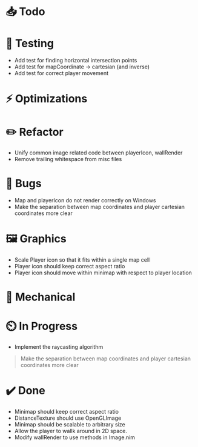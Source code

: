 # 📥 Todo

# 🔬 Testing
* Add test for finding horizontal intersection points
* Add test for mapCoordinate -> cartesian  (and inverse)
* Add test for correct player movement

# ⚡  Optimizations

# ✏️  Refactor
* Unify common image related code between playerIcon, wallRender
* Remove trailing whitespace from misc files

# 🐞 Bugs
* Map and playerIcon do not render correctly on Windows
* Make the separation between map coordinates and player cartesian coordinates more clear

# 🖼️  Graphics
* Scale Player icon so that it fits within a single map cell
* Player icon should keep correct aspect ratio
* Player icon should move within minimap with respect to player location

# 🔧 Mechanical

# ⏲️  In Progress
* Implement the raycasting algorithm
> Make the separation between map coordinates and player cartesian coordinates more clear

# ✔️  Done
* Minimap should keep correct aspect ratio
* DistanceTexture should use OpenGLImage
* Minimap should be scalable to arbitrary size
* Allow the player to wallk around in 2D space.
* Modify wallRender to use methods in Image.nim